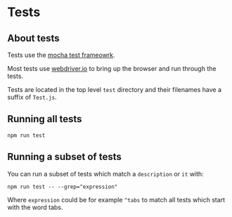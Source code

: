 # Tests

## About tests

Tests use the [mocha test frameowrk](https://mochajs.org/).

Most tests use [webdriver.io](http://webdriver.io/) to bring up the browser and run through the tests.

Tests are located in the top level `test` directory and their filenames have a suffix of `Test.js`.

## Running all tests

    npm run test

## Running a subset of tests

You can run a subset of tests which match a `description` or `it` with:

    npm run test -- --grep="expression"

Where `expression` could be for example `^tabs` to match all tests which start with the word tabs.
